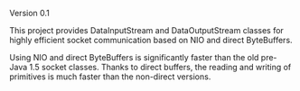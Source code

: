 Version 0.1

This project provides DataInputStream and DataOutputStream classes for 
highly efficient socket communication based on NIO and direct ByteBuffers.

Using NIO and direct ByteBuffers is significantly faster than the old pre-Java 1.5 socket classes.
Thanks to direct buffers, the reading and writing of primitives is much faster than the non-direct versions.


